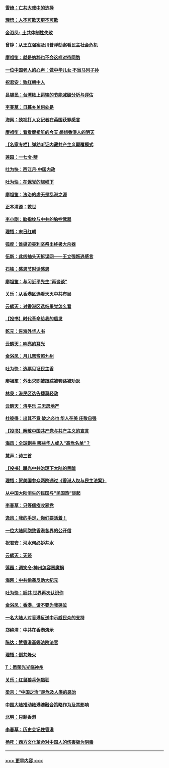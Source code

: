 #### [雪绮：亡共大戏中的选择](../pages/nsc993/n11699922.md?t=12050844) 
#### [理悟：人不可欺天更不可欺](../pages/nsc993/n11699657.md?t=12050844) 
#### [金浴凤:  土共体制性失败](../pages/nsc993/n11699361.md?t=12050844) 
#### [曾铮：从王立强案及川普弹劾案看民主社会危机](../pages/nsc993/n11699318.md?t=12050844) 
#### [廖祖笙：就是纳粹也不会这样对待同胞](../pages/nsc993/n11697658.md?t=12050844) 
#### [一位中国老人的心声：做中华儿女 不当马列子孙](../pages/nsc993/n11697525.md?t=12050844) 
#### [祝君安：致红朝中人](../pages/nsc993/n11697518.md?t=12050844) 
#### [吕锡民：台湾陆上运输的节能减碳分析与评估](../pages/nsc993/n11694983.md?t=12050844) 
#### [李春草：日暮乡关何处是](../pages/nsc993/n11694805.md?t=12050844) 
#### [海网：殃视打人女记者在英国获罪感言](../pages/nsc993/n11693832.md?t=12050844) 
#### [廖祖笙：看看廖祖笙的今天 想想香港人的明天](../pages/nsc993/n11693707.md?t=12050844) 
#### [【名家专栏】弹劾听证内藏共产主义颠覆模式](../pages/nsc993/n11693563.md?t=12050844) 
#### [莲园：一七令‧辨](../pages/nsc993/n11692558.md?t=12050844) 
#### [吐为快：西江月·中国内政](../pages/nsc993/n11692071.md?t=12050844) 
#### [吐为快：在保党的旗帜下](../pages/nsc993/n11691188.md?t=12050844) 
#### [廖祖笙：法治的虚无是乱港之源](../pages/nsc993/n11690605.md?t=12050844) 
#### [正本清源：救世](../pages/nsc993/n11689134.md?t=12050844) 
#### [李小刚：脑指纹与中共的脑控武器](../pages/nsc993/n11688900.md?t=12050844) 
#### [理悟：末日红朝](../pages/nsc993/n11688829.md?t=12050844) 
#### [弧度：谁逼迫美利坚祭出终极大杀器](../pages/nsc993/n11688735.md?t=12050844) 
#### [伍新：此线抽头天拆谍网——王立强叛逃感言](../pages/nsc993/n11687981.md?t=12050844) 
#### [石铭：感恩节时话感恩](../pages/nsc993/n11687568.md?t=12050844) 
#### [廖祖笙：与习近平先生“再谈谈”](../pages/nsc993/n11687005.md?t=12050844) 
#### [关乐：从香港区选看天灭中共布局](../pages/nsc993/n11686647.md?t=12050844) 
#### [云鹤天：对香港区选结果党怎么看](../pages/nsc993/n11686216.md?t=12050844) 
#### [【投书】时代革命给我的启发](../pages/nsc993/n11684287.md?t=12050844) 
#### [乾元：告海外华人书](../pages/nsc993/n11684044.md?t=12050844) 
#### [云鹤天：响亮的耳光](../pages/nsc993/n11684254.md?t=12050844) 
#### [金浴凤：月儿弯弯照九州](../pages/nsc993/n11684231.md?t=12050844) 
#### [吐为快：选票见证民主香](../pages/nsc993/n11684206.md?t=12050844) 
#### [廖祖笙：外出求职被跟踪被套路被劝返](../pages/nsc993/n11683874.md?t=12050844) 
#### [林泉：港民区选告捷莫轻敌](../pages/nsc993/n11683930.md?t=12050844) 
#### [云鹤天：清平乐 三无房地产](../pages/nsc993/n11681521.md?t=12050844) 
#### [杜彼得：出其不意 破之必也 华人在美 庄敬自强](../pages/nsc993/n11679554.md?t=12050844) 
#### [【投书】解散中国共产党与共产主义的宣言](../pages/nsc993/n11679177.md?t=12050844) 
#### [海风：全球剿共 哪些华人或入“高危名单”？](../pages/nsc993/n11678617.md?t=12050844) 
#### [慧声：诗三首](../pages/nsc993/n11678848.md?t=12050844) 
#### [【投书】曝光中共治理下大陆的黑暗](../pages/nsc993/n11678674.md?t=12050844) 
#### [理悟：贺美国参众两院通过《香港人权与民主法案》](../pages/nsc993/n11678104.md?t=12050844) 
#### [从中国大陆消失的民国与“民国热”谈起](../pages/nsc993/n11678075.md?t=12050844) 
#### [李春草：只等瘟疫收邪党](../pages/nsc993/n11677308.md?t=12050844) 
#### [逸风：我的手足，你们要活着！](../pages/nsc993/n11676352.md?t=12050844) 
#### [一位大陆同胞致香港各界的公开信](../pages/nsc993/n11675761.md?t=12050844) 
#### [祝君安：河水何必妒井水](../pages/nsc993/n11675746.md?t=12050844) 
#### [云鹤天：天怒](../pages/nsc993/n11675718.md?t=12050844) 
#### [莲园：调笑令‧神州怎容恶魔祸](../pages/nsc993/n11675648.md?t=12050844) 
#### [海网：中共偷袭反助大纪元](../pages/nsc993/n11673515.md?t=12050844) 
#### [吐为快：妖共 世界再次认识你](../pages/nsc993/n11673506.md?t=12050844) 
#### [金浴凤：香港，请不要为我哭泣](../pages/nsc993/n11673248.md?t=12050844) 
#### [一名大陆人对香港反送中示威民众的支持](../pages/nsc993/n11672615.md?t=12050844) 
#### [郑纯清：中共在香港演示](../pages/nsc993/n11670539.md?t=12050844) 
#### [陈达：赞香港高等法院法官](../pages/nsc993/n11669542.md?t=12050844) 
#### [理悟：倒共烽火](../pages/nsc993/n11668844.md?t=12050844) 
#### [T：愿荣光光临神州](../pages/nsc993/n11668421.md?t=12050844) 
#### [关乐：红鼠狼兵休猖狂](../pages/nsc993/n11668378.md?t=12050844) 
#### [梁京：“中国之治”是危及人类的恶治](../pages/nsc993/n11668328.md?t=12050844) 
#### [中国大陆推动陆港澳融合策略作为及其影响](../pages/nsc993/n11668157.md?t=12050844) 
#### [北明：只剩香港](../pages/nsc993/n11668002.md?t=12050844) 
#### [李春草：历史会记住香港](../pages/nsc993/n11667927.md?t=12050844) 
#### [杨吒：西方文化革命对中国人的伤害极为阴毒](../pages/nsc993/n11664521.md?t=12050844) 

----
#### [ >>> 更早内容 <<< ](../indexes/nsc993-earlier.md)
